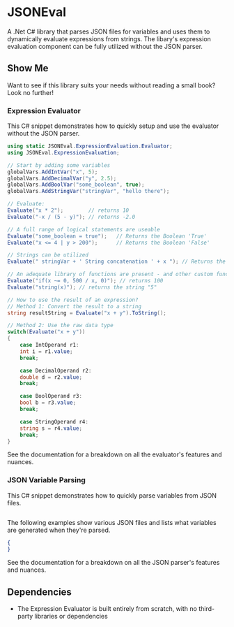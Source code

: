 # JSONEval
A .Net C# library that parses JSON files for variables and uses them to dynamically evaluate expressions from strings. The libary's expression evaluation component can be fully utilized without the JSON parser.

## Show Me
Want to see if this library suits your needs without reading a small book? Look no further!

### Expression Evaluator
This C# snippet demonstrates how to quickly setup and use the evaluator without the JSON parser.
```csharp
using static JSONEval.ExpressionEvaluation.Evaluator;
using JSONEval.ExpressionEvaluation;

// Start by adding some variables
globalVars.AddIntVar("x", 5);
globalVars.AddDecimalVar("y", 2.5);
globalVars.AddBoolVar("some_boolean", true);
globalVars.AddStringVar("stringVar", "hello there");

// Evaluate:
Evaluate("x * 2");        // returns 10
Evaluate("-x / (5 - y)"); // returns -2.0

// A full range of logical statements are useable
Evaluate("some_boolean = true");   // Returns the Boolean 'True'
Evaluate("x <= 4 | y > 200");      // Returns the Boolean 'False'

// Strings can be utilized
Evaluate(" stringVar + ' String concatenation ' + x "); // Returns the string "hello there String concatenation 5"

// An adequate library of functions are present - and other custom functions are easily implemented:
Evaluate("if(x ~= 0, 500 / x, 0)"); // returns 100
Evaluate("string(x)"); // returns the string "5"

// How to use the result of an expression?
// Method 1: Convert the result to a string
string resultString = Evaluate("x + y").ToString();

// Method 2: Use the raw data type
switch(Evaluate("x + y"))
{
    case IntOperand r1:
    int i = r1.value;
    break;

    case DecimalOperand r2:
    double d = r2.value;
    break;

    case BoolOperand r3:
    bool b = r3.value;
    break;

    case StringOperand r4:
    string s = r4.value;
    break;
}
```
See the documentation for a breakdown on all the evaluator's features and nuances.

### JSON Variable Parsing
This C# snippet demonstrates how to quickly parse variables from JSON files.
```csharp

```

The following examples show various JSON files and lists what variables are generated when they're parsed.
```json
{
}
```
See the documentation for a breakdown on all the JSON parser's features and nuances.

## Dependencies
* The Expression Evaluator is built entirely from scratch, with no third-party libraries or dependencies